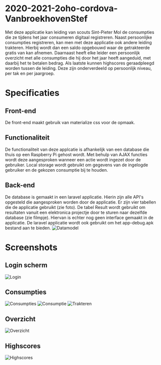# 2020-2021-2oho-cordova-VanbroekhovenStef

Met deze applicatie kan leiding van scouts Sint-Pieter Mol de consumpties die ze tijdens het jaar consumeren digitaal registreren.
Naast persoonlijke consumpties registreren, kan men met deze applicatie ook andere leiding trakteren. Hierbij wordt dan een
saldo opgebouwd waar de getrakteerde gratis van kan afnemen. Daarnaast heeft elke leider een persoonlijk overzicht met alle
consumpties die hij door het jaar heeft aangeduid, met daarbij het te betalen bedrag. Als laatste kunnen highscores geraadpleegd
worden tussen de leiding. Deze zijn onderverdeeld op persoonlijk niveau, per tak en per jaargroep.

# Specificaties

## Front-end

De front-end maakt gebruik van materialize css voor de opmaak.

## Functionaliteit

De functionaliteit van deze applcatie is afhankelijk van een database die thuis op een Raspberry Pi 
gehost wordt. Met behulp van AJAX functies wordt deze aangesproken wanneer een actie wordt ingezet door de 
gebruiker. Local storage wordt gebruikt om gegevens van de ingelogde gebruiker en de gekozen consumptie bij 
te houden.

## Back-end

De database is gemaakt in een laravel applicatie. Hierin zijn alle API's opgesteld die 
aangesproken worden door de applicatie.
Er zijn vier tabellen die de applicatie gebruikt (zie foto). De tabel Result wordt gebruikt om 
resultaten vanuit een elektronica projectje door te sturen naar dezelfde database (zie filmpje). Hiervan 
is echter nog geen interface gemaakt in de applicatie.
De laravel applicatie wordt ook gebruikt om het app-debug.apk bestand aan te bieden.
![Datamodel](https://user-images.githubusercontent.com/74854941/129409385-9adf2bff-24a2-41de-91b1-bde9d189cf18.PNG)

# Screenshots

## Login scherm
![Login](https://user-images.githubusercontent.com/74854941/129408705-2a1ecfc0-a0ef-4dc3-9bad-d02852176a16.PNG)

## Consumpties
![Consumpties](https://user-images.githubusercontent.com/74854941/129408802-b4c391ce-882f-463c-a509-7ff853fcdddc.PNG)
![Consumptie](https://user-images.githubusercontent.com/74854941/129408835-98443320-5b6f-479e-a835-bf74495ce9fe.PNG)
![Trakteren](https://user-images.githubusercontent.com/74854941/129408864-7fb27b49-5909-4841-aff8-723d073d6931.PNG)

## Overzicht
![Overzicht](https://user-images.githubusercontent.com/74854941/129408870-656a24ea-cba5-4378-84b1-6662e01c9cb5.PNG)

## Highscores
![Highscores](https://user-images.githubusercontent.com/74854941/129408886-f4277e67-f777-47d5-8b77-ecd4bae381c6.PNG)
